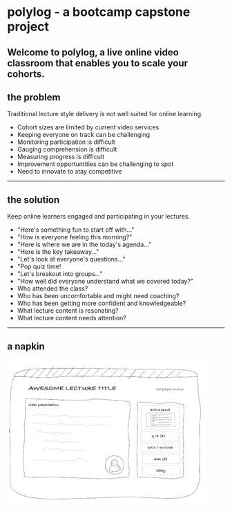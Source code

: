 # polylog - a bootcamp capstone project

Welcome to polylog, a live online video classroom that enables you to scale your cohorts.
---

## the problem
Traditional lecture style delivery is not well suited for online learning.
* Cohort sizes are limited by current video services
* Keeping everyone on track can be challenging
* Monitoring participation is difficult
* Gauging comprehension is difficult
* Measuring progress is difficult
* Improvement opportuntities can be challenging to spot
* Need to innovate to stay competitive

---
## the solution
Keep online learners engaged and participating in your lectures.

* "Here's something fun to start off with..."
* "How is everyone feeling this morning?"
* "Here is where we are in the today's agenda..."
* "Here is the key takeaway..."
* "Let's look at everyone's questions..."
* "Pop quiz time!
* "Let's breakout into groups..."
* "How well did everyone understand what we covered today?"
* Who attended the class?
* Who has been uncomfortable and might need coaching?
* Who has been getting more confident and knowledgeable?
* What lecture content is resonating?
* What lecture content needs attention?
---
## a napkin
![rough diagram](./docs/polylog-napkin.png)

